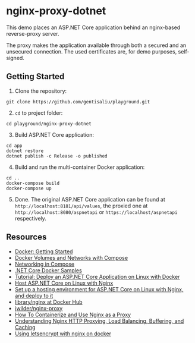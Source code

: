 # nginx-proxy-dotnet

This demo places an ASP.NET Core application behind an nginx-based reverse-proxy server.

The proxy makes the application available through both a secured and an unsecured connection. The used certificates are, for demo purposes, self-signed.

## Getting Started

1. Clone the repository:

```
git clone https://github.com/gentisaliu/playground.git
```

2. `cd` to project folder:

```
cd playground/nginx-proxy-dotnet
```

3. Build ASP.NET Core application:

```
cd app
dotnet restore
dotnet publish -c Release -o published
```

4. Build and run the multi-container Docker application:

```
cd ..
docker-compose build
docker-compose up
```

5. Done. The original ASP.NET Core application can be found at `http://localhost:8181/api/values`, the proxied one at `http://localhost:8080/aspnetapi` or `https://localhost/aspnetapi` respectively.

## Resources

- [Docker: Getting Started](https://docs.docker.com/get-started/)
- [Docker Volumes and Networks with Compose](https://www.linux.com/learn/docker-volumes-and-networks-compose)
- [Networking in Compose](https://docs.docker.com/compose/networking)
- [.NET Core Docker Samples](https://github.com/dotnet/dotnet-docker-samples)
- [Tutorial: Deploy an ASP.NET Core Application on Linux with Docker](https://stormpath.com/blog/tutorial-deploy-asp-net-core-on-linux-with-docker)
- [Host ASP.NET Core on Linux with Nginx](https://docs.microsoft.com/en-us/aspnet/core/publishing/linuxproduction)
- [Set up a hosting environment for ASP.NET Core on Linux with Nginx, and deploy to it](https://docs.microsoft.com/en-us/aspnet/core/publishing/linuxproduction)
- [library/nginx at Docker Hub](https://hub.docker.com/_/nginx/)
- [jwilder/nginx-proxy](https://github.com/jwilder/nginx-proxy)
- [How To Containerize and Use Nginx as a Proxy](https://www.digitalocean.com/community/tutorials/docker-explained-how-to-containerize-and-use-nginx-as-a-proxy)
- [Understanding Nginx HTTP Proxying, Load Balancing, Buffering, and Caching](https://www.digitalocean.com/community/tutorials/understanding-nginx-http-proxying-load-balancing-buffering-and-caching)
- [Using letsencrypt with nginx on docker](http://blog.nbellocam.me/2016/03/10/letsencrypt-and-nginx-on-docker)
